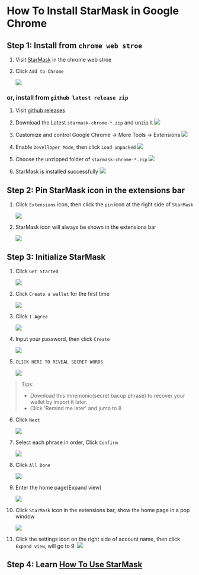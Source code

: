 # How To Install StarMask in Google Chrome 

## Step 1: Install from `chrome web stroe`
1. Visit [StarMask](https://chrome.google.com/webstore/detail/starmask/mfhbebgoclkghebffdldpobeajmbecfk/related) in the chrome web stroe

2. Click `Add to Chrome`

    ![](./images/1.png)

### or, install from `github latest release zip` 
1. Visit [github releases](https://github.com/starcoinorg/starmask-extension/releases)

2. Download the Latest `starmask-chrome-*.zip` and unzip it
    ![](./images/install_zip_1.png)

3. Customize and control Google Chrome -> More Tools -> Extensions
    ![](./images/install_zip_2.png)

4. Enable `Develloper Mode`, then click `Load unpacked`
    ![](./images/install_zip_3.png)

5. Choose the unzipped folder of `starmask-chrome-*.zip`
    ![](./images/install_zip_4.png)

5. StarMask is installed successfully
    ![](./images/install_zip_5.png)
    
## Step 2: Pin StarMask icon in the extensions bar

1. Click `Extensions` icon, then click the `pin` icon at the right side of `StarMask`

    ![](./images/11.png)

2. StarMask icon will always be shown in the extensions bar

    ![](./images/12.png)

## Step 3: Initialize StarMask

1. Click `Get Started`

    ![](./images/2.png)

2. Click `Create a wallet` for the first time

    ![](./images/3.png)

3. Click `I Agree`

    ![](./images/4.png)

4. Input your password, then click `Create`

    ![](./images/5.png)

5. `CLICK HERE TO REVEAL SECRET WORDS`

    ![](./images/6.png)

> Tips:
> - Download this mnemonic(secret bacup phrase) to recover your wallet by import it later.
> - Click 'Remind me later' and jump to 8

6. Click `Next`

    ![](./images/7.png)

7. Select each phrase in order, Click `Confirm`

    ![](./images/8.png)

8. Click `All Done`

    ![](./images/9.png)

9. Enter the home page(Expand view)

    ![](./images/10.png)
 

10. Click `StarMask` icon in the extensions bar, show the home page in a pop window

    ![](./images/26.png)

11. Click the settings icon on the right side of account name, then click `Expand view`, will go to 9.
    ![](./images/27.png)

## Step 4: Learn [How To Use StarMask](./how-to-use.md)
